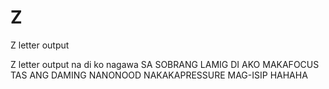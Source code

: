 # Z
Z letter output

Z letter output na di ko nagawa SA SOBRANG LAMIG DI AKO MAKAFOCUS TAS ANG DAMING NANONOOD NAKAKAPRESSURE MAG-ISIP HAHAHA
